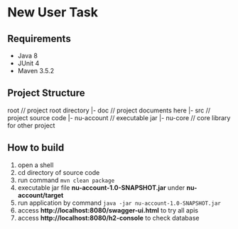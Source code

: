 # New User Task

## Requirements

- Java 8
- JUnit 4
- Maven 3.5.2

## Project Structure

root        // project root directory
  |- doc    // project documents here
  |- src    // project source code
      |- nu-account     // executable jar
      |- nu-core        // core library for other project

## How to build

1. open a shell
2. cd directory of source code
3. run command `mvn clean package`
4. executable jar file **nu-account-1.0-SNAPSHOT.jar** under **nu-account/target**
5. run application by command `java -jar nu-account-1.0-SNAPSHOT.jar`
6. access **http://localhost:8080/swagger-ui.html** to try all apis
7. access **http://localhost:8080/h2-console** to check database
